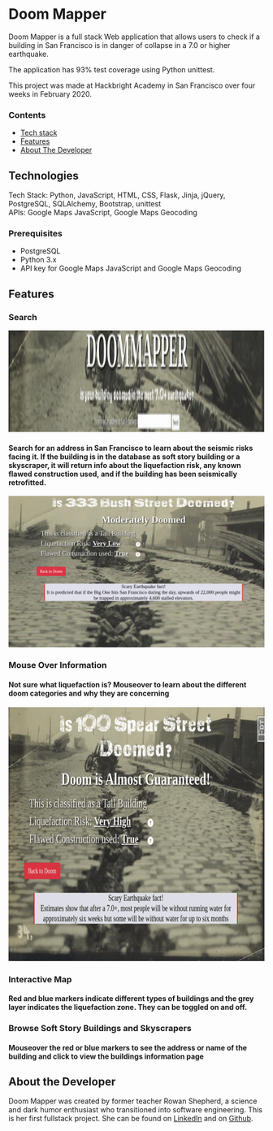 # **Doom Mapper**

Doom Mapper is a full stack Web application that allows users to check if a building in San Francisco is in danger of collapse in a 7.0 or higher earthquake.

The application has 93% test coverage using Python unittest.

This project was made at Hackbright Academy in San Francisco over four weeks in February 2020.

### Contents

* [Tech stack](#techstack)
* [Features](#features)
* [About The Developer](#aboutme)

## <a name="techstack"></a>Technologies

Tech Stack: Python, JavaScript, HTML, CSS, Flask, Jinja, jQuery, PostgreSQL, SQLAlchemy, Bootstrap, unittest <br>
APIs: Google Maps JavaScript, Google Maps Geocoding

### Prerequisites

- PostgreSQL
- Python 3.x
- API key for Google Maps JavaScript and Google Maps Geocoding

## <a name="features"></a>Features

### Search
<img src="/static/img/Doom_logoo.gif" width="1000" height="200">

#### Search for an address in San Francisco to learn about the seismic risks facing it. If the building is in the database as soft story building or a skyscraper, it will return info about the liquefaction risk, any known flawed construction used, and if the building has been seismically retrofitted.

<img src="/static/img/Results_page.png">

### Mouse Over Information

#### Not sure what liquefaction is? Mouseover to learn about the different doom categories and why they are concerning

<img src="/static/img/help_tips.gif" width="1000" height="500">

### Interactive Map

#### Red and blue markers indicate different types of buildings and the grey layer indicates the liquefaction zone. They can be toggled on and off. 

### Browse Soft Story Buildings and Skyscrapers

#### Mouseover the red or blue markers to see the address or name of the building and click to view the buildings information page

## <a name="aboutme"></a>About the Developer

 Doom Mapper was created by former teacher Rowan Shepherd, a science and dark humor enthusiast who transitioned into software engineering. This is her first fullstack project. She can be found on [LinkedIn](https://https://www.linkedin.com/in/rowan-shepherd/) and on [Github](https://github.com/EpicRowan).